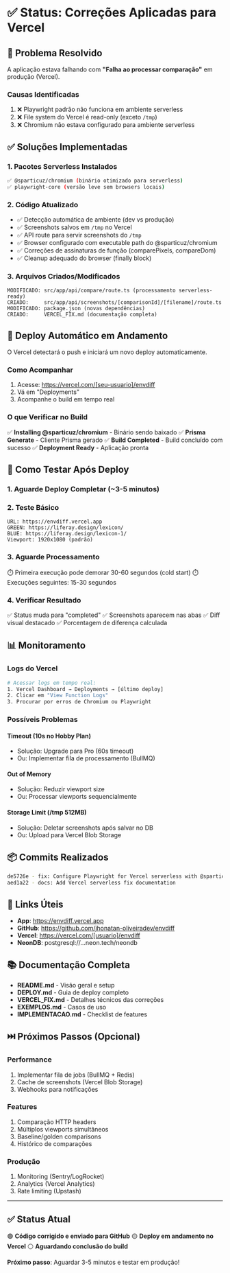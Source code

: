 # ✅ Status: Correções Aplicadas para Vercel

## 🎯 Problema Resolvido

A aplicação estava falhando com **"Falha ao processar comparação"** em produção (Vercel).

### Causas Identificadas

1. ❌ Playwright padrão não funciona em ambiente serverless
2. ❌ File system do Vercel é read-only (exceto `/tmp`)
3. ❌ Chromium não estava configurado para ambiente serverless

## ✅ Soluções Implementadas

### 1. Pacotes Serverless Instalados
```bash
✅ @sparticuz/chromium (binário otimizado para serverless)
✅ playwright-core (versão leve sem browsers locais)
```

### 2. Código Atualizado
- ✅ Detecção automática de ambiente (dev vs produção)
- ✅ Screenshots salvos em `/tmp` no Vercel
- ✅ API route para servir screenshots do `/tmp`
- ✅ Browser configurado com executable path do @sparticuz/chromium
- ✅ Correções de assinaturas de função (comparePixels, compareDom)
- ✅ Cleanup adequado do browser (finally block)

### 3. Arquivos Criados/Modificados
```
MODIFICADO: src/app/api/compare/route.ts (processamento serverless-ready)
CRIADO:     src/app/api/screenshots/[comparisonId]/[filename]/route.ts
MODIFICADO: package.json (novas dependências)
CRIADO:     VERCEL_FIX.md (documentação completa)
```

## 🚀 Deploy Automático em Andamento

O Vercel detectará o push e iniciará um novo deploy automaticamente.

### Como Acompanhar

1. Acesse: https://vercel.com/[seu-usuario]/envdiff
2. Vá em "Deployments"
3. Acompanhe o build em tempo real

### O que Verificar no Build

✅ **Installing @sparticuz/chromium** - Binário sendo baixado
✅ **Prisma Generate** - Cliente Prisma gerado
✅ **Build Completed** - Build concluído com sucesso
✅ **Deployment Ready** - Aplicação pronta

## 🧪 Como Testar Após Deploy

### 1. Aguarde Deploy Completar (~3-5 minutos)

### 2. Teste Básico
```
URL: https://envdiff.vercel.app
GREEN: https://liferay.design/lexicon/
BLUE: https://liferay.design/lexicon-1/
Viewport: 1920x1080 (padrão)
```

### 3. Aguarde Processamento
⏱️ Primeira execução pode demorar 30-60 segundos (cold start)
⏱️ Execuções seguintes: 15-30 segundos

### 4. Verificar Resultado
✅ Status muda para "completed"
✅ Screenshots aparecem nas abas
✅ Diff visual destacado
✅ Porcentagem de diferença calculada

## 📊 Monitoramento

### Logs do Vercel
```bash
# Acessar logs em tempo real:
1. Vercel Dashboard → Deployments → [último deploy]
2. Clicar em "View Function Logs"
3. Procurar por erros de Chromium ou Playwright
```

### Possíveis Problemas

#### Timeout (10s no Hobby Plan)
- Solução: Upgrade para Pro (60s timeout)
- Ou: Implementar fila de processamento (BullMQ)

#### Out of Memory
- Solução: Reduzir viewport size
- Ou: Processar viewports sequencialmente

#### Storage Limit (/tmp 512MB)
- Solução: Deletar screenshots após salvar no DB
- Ou: Upload para Vercel Blob Storage

## 📦 Commits Realizados

```bash
de5726e - fix: Configure Playwright for Vercel serverless with @sparticuz/chromium
aed1a22 - docs: Add Vercel serverless fix documentation
```

## 🔗 Links Úteis

- **App**: https://envdiff.vercel.app
- **GitHub**: https://github.com/jhonatan-oliveiradev/envdiff
- **Vercel**: https://vercel.com/[usuario]/envdiff
- **NeonDB**: postgresql://...neon.tech/neondb

## 📚 Documentação Completa

- **README.md** - Visão geral e setup
- **DEPLOY.md** - Guia de deploy completo
- **VERCEL_FIX.md** - Detalhes técnicos das correções
- **EXEMPLOS.md** - Casos de uso
- **IMPLEMENTACAO.md** - Checklist de features

## ⏭️ Próximos Passos (Opcional)

### Performance
1. Implementar fila de jobs (BullMQ + Redis)
2. Cache de screenshots (Vercel Blob Storage)
3. Webhooks para notificações

### Features
1. Comparação HTTP headers
2. Múltiplos viewports simultâneos
3. Baseline/golden comparisons
4. Histórico de comparações

### Produção
1. Monitoring (Sentry/LogRocket)
2. Analytics (Vercel Analytics)
3. Rate limiting (Upstash)

---

## ✅ Status Atual

🟢 **Código corrigido e enviado para GitHub**
🟡 **Deploy em andamento no Vercel**
⚪ **Aguardando conclusão do build**

**Próximo passo**: Aguardar 3-5 minutos e testar em produção!
